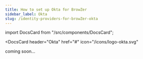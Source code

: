 ```yaml
---
title: How to set up Okta for BrowZer
sidebar_label: Okta
slug: /identity-providers-for-browZer-okta
---
```


import DocsCard from "/src/components/DocsCard";

<head>
  <title>Okta for OpenZiti BrowZer</title>
  <meta
    name="description"
    content="How to set up Okta for OpenZiti BrowZer."
  />
</head>

<DocsCard 
  header="Okta" 
  href="#" 
  icon="/icons/logo-okta.svg" 
  >
</DocsCard>

coming soon...
